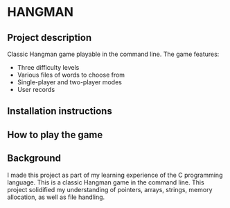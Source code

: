 # HANGMAN

## Project description
Classic Hangman game playable in the command line. The game features:
- Three difficulty levels
- Various files of words to choose from
- Single-player and two-player modes
- User records

## Installation instructions


## How to play the game


## Background
I made this project as part of my learning experience of the C programming language. This is a classic Hangman game in the command line. This project solidified my understanding of pointers, arrays, strings, memory allocation, as well as file handling. 
